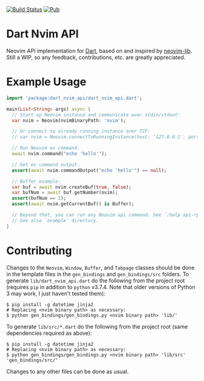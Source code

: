[![Build Status](https://travis-ci.org/smolck/dart-nvim-api.svg?branch=master)](https://travis-ci.org/smolck/dart-nvim-api)
[![Pub](https://img.shields.io/pub/v/dart_nvim_api.svg)](https://pub.dartlang.org/packages/dart_nvim_api)
# Dart Nvim API
Neovim API implementation for [Dart](dart.dev), based on and inspired by [neovim-lib](https://github.com/daa84/neovim-lib).
Still a WIP, so any feedback, contributions, etc. are greatly appreciated.

# Example Usage
```dart
import 'package:dart_nvim_api/dart_nvim_api.dart';

main(List<String> args) async {
  // Start up Neovim instance and communicate over stdin/stdout:
  var nvim = Neovim(nvimBinaryPath: 'nvim');

  // Or connect to already running instance over TCP:
  // var nvim = Neovim.connectToRunningInstance(host: '127.0.0.1', port: 8888);

  // Run Neovim ex command.
  await nvim.command("echo 'hello'");

  // Get ex command output.
  assert(await nvim.commandOutput("echo 'hello'") == null);

  // Buffer example:
  var buf = await nvim.createBuf(true, false);
  var bufNum = await buf.getNumber(nvim);
  assert(bufNum == 2);
  assert(await nvim.getCurrentBuf() is Buffer);

  // Beyond that, you can run any Neovim api command. See `:help api-rpc` doc in Neovim.
  // See also `example` directory.
}
```

# Contributing
Changes to the `Neovim`, `Window`, `Buffer`, and `Tabpage` classes should be done
in the template files in the `gen_bindings` and `gen_bindings/src` folders. To generate `lib/dart_nvim_api.dart` do 
the following from the project root (requires `pip` in addition to `python` v3.7.4. Note that older versions 
of Python 3 may work, I just haven't tested them):
```console
$ pip install -g datetime jinja2
# Replacing <nvim binary path> as necessary:
$ python gen_bindings/gen_bindings.py <nvim binary path> 'lib/'
```

To generate `lib/src/*.dart` do the following from the project root (same dependencies required as above):
```console
$ pip install -g datetime jinja2
# Replacing <nvim binary path> as necessary:
$ python gen_bindings/gen_bindings.py <nvim binary path> 'lib/src' 'gen_bindings/src/'
```

Changes to any other files can be done as usual.

